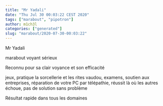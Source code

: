 ```yaml
---
title: "Mr Yadali"
date: "Thu Jul 30 00:03:22 CEST 2020"
tags: ["marabout", "pipotron"]
author: m1ch3l
categories: ["generated"]
slug: "marabout/2020-07-30-00:03:22"
---
```


Mr Yadali

marabout voyant sérieux

Reconnu pour sa clair voyance et son efficacité

jeux, pratique la sorcellerie et les rites vaudou, examens, soutien aux entreprises, réparation de votre PC par télépathie, réussit là où les autres échoue, pas de solution sans problème

Résultat rapide dans tous les domaines
